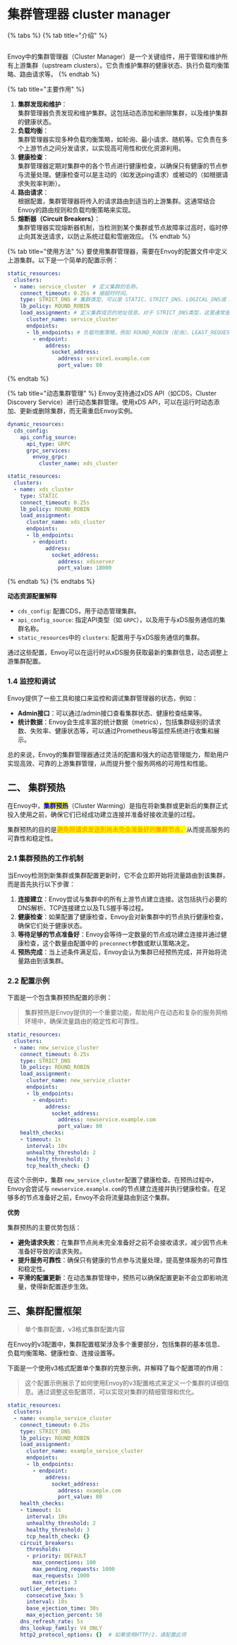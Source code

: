 # 集群管理器 cluster manager



{% tabs %}
{% tab title="介绍" %}
<figure><img src="../../../../.gitbook/assets/image (2) (1) (1) (1) (1) (1) (1).png" alt=""><figcaption></figcaption></figure>

Envoy中的集群管理器（Cluster Manager）是一个关键组件，用于管理和维护所有上游集群（upstream clusters）。它负责维护集群的健康状态、执行负载均衡策略、路由请求等。
{% endtab %}

{% tab title="主要作用" %}
1. **集群发现和维护**：\
   集群管理器负责发现和维护集群。这包括动态添加和删除集群，以及维护集群的健康状态。
2. **负载均衡**：\
   集群管理器实现多种负载均衡策略，如轮询、最小请求、随机等。它负责在多个上游节点之间分发请求，以实现高可用性和优化资源利用。
3. **健康检查**：\
   集群管理器定期对集群中的各个节点进行健康检查，以确保只有健康的节点参与流量处理。健康检查可以是主动的（如发送ping请求）或被动的（如根据请求失败率判断）。
4. **路由请求**：\
   根据配置，集群管理器将传入的请求路由到适当的上游集群。这通常结合Envoy的路由规则和负载均衡策略来实现。
5. **熔断器（Circuit Breakers）**：\
   集群管理器实现熔断器机制，当检测到某个集群或节点故障率过高时，临时停止向其发送请求，以防止系统过载和雪崩效应。
{% endtab %}

{% tab title="使用方法" %}
要使用集群管理器，需要在Envoy的配置文件中定义上游集群。以下是一个简单的配置示例：

```yaml
static_resources:
  clusters:
  - name: service_cluster  # 定义集群的名称。
    connect_timeout: 0.25s # 接超时时间。
    type: STRICT_DNS # 集群类型，可以是 STATIC、STRICT_DNS、LOGICAL_DNS或 EDS。STRICT_DNS表示通过DNS解析来动态发现集群成员。
    lb_policy: ROUND_ROBIN
    load_assignment: # 定义集群成员的地址信息。对于 STRICT_DNS类型，这里通常是域名和端口。
      cluster_name: service_cluster
      endpoints:
      - lb_endpoints: # 负载均衡策略，例如 ROUND_ROBIN（轮询）、LEAST_REQUEST（最小请求）、RANDOM（随机）等。
        - endpoint:
            address:
              socket_address:
                address: service1.example.com
                port_value: 80
```
{% endtab %}

{% tab title="动态集群管理" %}
Envoy支持通过xDS API（如CDS，Cluster Discovery Service）进行动态集群管理。使用xDS API，可以在运行时动态添加、更新或删除集群，而无需重启Envoy实例。



```yaml
dynamic_resources:
  cds_config:
    api_config_source:
      api_type: GRPC
      grpc_services:
        envoy_grpc:
          cluster_name: xds_cluster

static_resources:
  clusters:
  - name: xds_cluster
    type: STATIC
    connect_timeout: 0.25s
    lb_policy: ROUND_ROBIN
    load_assignment:
      cluster_name: xds_cluster
      endpoints:
      - lb_endpoints:
        - endpoint:
            address:
              socket_address:
                address: xdsserver
                port_value: 18000
```
{% endtab %}
{% endtabs %}



**动态资源配置解释**

* `cds_config`: 配置CDS，用于动态管理集群。
* `api_config_source`: 指定API类型（如 `GRPC`），以及用于与xDS服务通信的集群名称。
* `static_resources`中的 `clusters`: 配置用于与xDS服务通信的集群。

通过这些配置，Envoy可以在运行时从xDS服务获取最新的集群信息，动态调整上游集群配置。

### 1.4 监控和调试 <a href="#id-14-jian-kong-he-tiao-shi-18" id="id-14-jian-kong-he-tiao-shi-18"></a>

Envoy提供了一些工具和接口来监控和调试集群管理器的状态，例如：

* **Admin接口**：可以通过/admin接口查看集群状态、健康检查结果等。
* **统计数据**：Envoy会生成丰富的统计数据（metrics），包括集群级别的请求数、失败率、健康状态等，可以通过Prometheus等监控系统进行收集和展示。

总的来说，Envoy的集群管理器通过灵活的配置和强大的动态管理能力，帮助用户实现高效、可靠的上游集群管理，从而提升整个服务网格的可用性和性能。

## 二、 集群预热 <a href="#er-ji-qun-yu-re-22" id="er-ji-qun-yu-re-22"></a>

在Envoy中，<mark style="color:blue;">**集群预热**</mark>（Cluster Warming）是指在将新集群或更新后的集群正式投入使用之前，确保它们已经成功建立连接并准备好接收流量的过程。

集群预热的目的是<mark style="color:orange;">**避免将请求发送到尚未完全准备好的集群节点，**</mark>从而提高服务的可靠性和稳定性。

### 2.1 集群预热的工作机制 <a href="#id-21-ji-qun-yu-re-de-gong-zuo-ji-zhi-24" id="id-21-ji-qun-yu-re-de-gong-zuo-ji-zhi-24"></a>

当Envoy检测到新集群或集群配置更新时，它不会立即开始将流量路由到该集群，而是首先执行以下步骤：

1. **连接建立**：Envoy尝试与集群中的所有上游节点建立连接。这包括执行必要的DNS解析、TCP连接建立以及TLS握手等过程。
2. **健康检查**：如果配置了健康检查，Envoy会对新集群中的节点执行健康检查，确保它们处于健康状态。
3. **等待足够的节点准备好**：Envoy会等待一定数量的节点成功建立连接并通过健康检查，这个数量由配置中的 `preconnect`参数或默认策略决定。
4. **预热完成**：当上述条件满足后，Envoy会认为集群已经预热完成，并开始将流量路由到该集群。

### 2.2 配置示例 <a href="#id-22-pei-zhi-shi-li-27" id="id-22-pei-zhi-shi-li-27"></a>

下面是一个包含集群预热配置的示例：

> 集群预热是Envoy提供的一个重要功能，帮助用户在动态和复杂的服务网格环境中，确保流量路由的稳定性和可靠性。

```yaml
static_resources:
  clusters:
  - name: new_service_cluster
    connect_timeout: 0.25s
    type: STRICT_DNS
    lb_policy: ROUND_ROBIN
    load_assignment:
      cluster_name: new_service_cluster
      endpoints:
      - lb_endpoints:
        - endpoint:
            address:
              socket_address:
                address: newservice.example.com
                port_value: 80
    health_checks:
    - timeout: 1s
      interval: 10s
      unhealthy_threshold: 2
      healthy_threshold: 3
      tcp_health_check: {}
```

在这个示例中，集群 `new_service_cluster`配置了健康检查。在预热过程中，Envoy会尝试与 `newservice.example.com`的节点建立连接并执行健康检查。在足够多的节点准备好之前，Envoy不会将流量路由到这个集群。

**优势**

集群预热的主要优势包括：

* **避免请求失败**：在集群节点尚未完全准备好之前不会接收请求，减少因节点未准备好导致的请求失败。
* **提升服务可靠性**：确保只有健康的节点参与流量处理，提高整体服务的可靠性和稳定性。
* **平滑的配置更新**：在动态集群管理中，预热可以确保配置更新不会立即影响流量，使得新配置逐步生效。

## 三、集群配置框架 <a href="#san-ji-qun-pei-zhi-kuang-jia-35" id="san-ji-qun-pei-zhi-kuang-jia-35"></a>

> 单个集群配置，v3格式集群配置内容

在Envoy的v3配置中，集群配置框架涉及多个重要部分，包括集群的基本信息、负载均衡策略、健康检查、连接设置等。

下面是一个使用v3格式配置单个集群的完整示例，并解释了每个配置项的作用：

> 这个配置示例展示了如何使用Envoy的v3配置格式来定义一个集群的详细信息。通过调整这些配置项，可以实现对集群的精细管理和优化。

```yaml
static_resources:
  clusters:
  - name: example_service_cluster
    connect_timeout: 0.25s
    type: STRICT_DNS
    lb_policy: ROUND_ROBIN
    load_assignment:
      cluster_name: example_service_cluster
      endpoints:
      - lb_endpoints:
        - endpoint:
            address:
              socket_address:
                address: example.com
                port_value: 80
    health_checks:
    - timeout: 1s
      interval: 10s
      unhealthy_threshold: 2
      healthy_threshold: 3
      tcp_health_check: {}
    circuit_breakers:
      thresholds:
      - priority: DEFAULT
        max_connections: 100
        max_pending_requests: 1000
        max_requests: 1000
        max_retries: 3
    outlier_detection:
      consecutive_5xx: 5
      interval: 10s
      base_ejection_time: 30s
      max_ejection_percent: 50
    dns_refresh_rate: 5s
    dns_lookup_family: V4_ONLY
    http2_protocol_options: {}  # 如果使用HTTP/2，请配置此项
```

<figure><img src="../../../../.gitbook/assets/image (1) (1) (1) (1) (1) (1) (1) (1).png" alt=""><figcaption></figcaption></figure>
